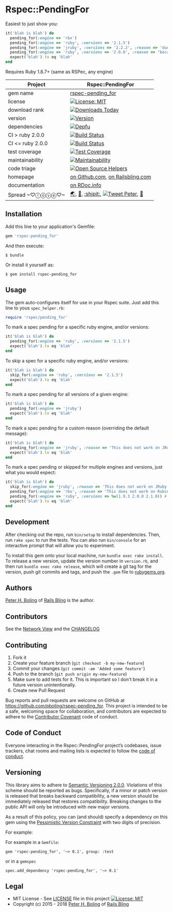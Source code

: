 # Rspec::PendingFor

Easiest to just show you:

```ruby
it('blah is blah') do
  pending_for(:engine => 'rbx')
  pending_for(:engine => 'ruby', :versions => '2.1.5')
  pending_for(:engine => 'jruby', :versions => '2.2.2', :reason => 'due to a bug in Ruby')
  pending_for(:engine => 'ruby', :versions => '2.0.0', :reason => "because I don't have the time")
  expect('blah').to eq 'blah'
end
```

Requires Ruby 1.8.7+ (same as RSPec, any engine)

| Project                 |  Rspec::PendingFor |
|------------------------ | ----------------------- |
| gem name                |  [rspec-pending_for](https://rubygems.org/gems/rspec-pending_for) |
| license                 |  [![License: MIT](https://img.shields.io/badge/License-MIT-green.svg)](https://opensource.org/licenses/MIT) |
| download rank           |  [![Downloads Today](https://img.shields.io/gem/rd/rspec-pending_for.svg)](https://github.com/pboling/rspec-pending_for) |
| version                 |  [![Version](https://img.shields.io/gem/v/rspec-pending_for.svg)](https://rubygems.org/gems/rspec-pending_for) |
| dependencies            |  [![Depfu](https://badges.depfu.com/badges/79867e590f063376f40b031a1447c215/count.svg)](https://depfu.com/github/pboling/rspec-pending_for?project_id=5865) |
| CI > ruby 2.0.0         |  [![Build Status](https://img.shields.io/endpoint.svg?url=https%3A%2F%2Factions-badge.atrox.dev%2Fpboling%2Frspec-pending_for%2Fbadge&style=flat)](https://actions-badge.atrox.dev/pboling/rspec-pending_for/goto) |
| CI <= ruby 2.0.0        |  [![Build Status](https://travis-ci.com/pboling/rspec-pending_for.svg?branch=master)](https://travis-ci.com/pboling/rspec-pending_for) |
| test coverage           |  [![Test Coverage](https://api.codeclimate.com/v1/badges/266bc0935f185153cce4/test_coverage)](https://codeclimate.com/github/pboling/rspec-pending_for/test_coverage) |
| maintainability         |  [![Maintainability](https://api.codeclimate.com/v1/badges/266bc0935f185153cce4/maintainability)](https://codeclimate.com/github/pboling/rspec-pending_for/maintainability) |
| code triage             |  [![Open Source Helpers](https://www.codetriage.com/pboling/rspec-pending_for/badges/users.svg)](https://www.codetriage.com/pboling/rspec-pending_for) |
| homepage                |  [on Github.com][homepage], [on Railsbling.com][blogpage] |
| documentation           |  [on RDoc.info][documentation] |
| Spread ~♡ⓛⓞⓥⓔ♡~      |  [🌏](https://about.me/peter.boling), [👼](https://angel.co/peter-boling), [:shipit:](http://coderwall.com/pboling), [![Tweet Peter](https://img.shields.io/twitter/follow/galtzo.svg?style=social&label=Follow)](http://twitter.com/galtzo), [🌹](https://nationalprogressiveparty.org) |

## Installation

Add this line to your application's Gemfile:

```ruby
gem 'rspec-pending_for'
```

And then execute:

    $ bundle

Or install it yourself as:

    $ gem install rspec-pending_for

## Usage

The gem auto-configures itself for use in your Rspec suite.  Just add this line to yous `spec_helper.rb`:

```ruby
require 'rspec/pending_for'
```

To mark a spec pending for a specific ruby engine, and/or versions:

```ruby
it('blah is blah') do
  pending_for(:engine => 'ruby', :versions => '2.1.5')
  expect('blah').to eq 'blah'
end
```

To skip a spec for a specific ruby engine, and/or versions:

```ruby
it('blah is blah') do
  skip_for(:engine => 'ruby', :versions => '2.1.5')
  expect('blah').to eq 'blah'
end
```

To mark a spec pending for all versions of a given engine:

```ruby
it('blah is blah') do
  pending_for(:engine => 'jruby')
  expect('blah').to eq 'blah'
end
```

To mark a spec pending for a custom reason (overriding the default message):

```ruby
it('blah is blah') do
  pending_for(:engine => 'jruby', :reason => 'This does not work on JRuby')
  expect('blah').to eq 'blah'
end
```

To mark a spec pending or skipped for multiple engines and versions, just what you would expect:

```ruby
it('blah is blah') do
  skip_for(:engine => 'jruby', :reason => 'This does not work on JRuby so skipping for now') # All JRuby versions will be skipped
  pending_for(:engine => 'rbx', :reason => 'This does not work on Rubinius so pending for now') # All rbx versions will be pending
  pending_for(:engine => 'ruby', :versions => %w(1.9.3 2.0.0 2.1.0)) # uses the default message
  expect('blah').to eq 'blah'
end
```


## Development

After checking out the repo, run `bin/setup` to install dependencies. Then, run `rake spec` to run the tests. You can also run `bin/console` for an interactive prompt that will allow you to experiment.

To install this gem onto your local machine, run `bundle exec rake install`. To release a new version, update the version number in `version.rb`, and then run `bundle exec rake release`, which will create a git tag for the version, push git commits and tags, and push the `.gem` file to [rubygems.org](https://rubygems.org).


## Authors

[Peter H. Boling][peterboling] of [Rails Bling][railsbling] is the author.

## Contributors

See the [Network View](https://github.com/pboling/rspec-pending_for/network) and the [CHANGELOG](https://github.com/pboling/rspec-pending_for/blob/master/CHANGELOG.md)

## Contributing

1. Fork it
2. Create your feature branch (`git checkout -b my-new-feature`)
3. Commit your changes (`git commit -am 'Added some feature'`)
4. Push to the branch (`git push origin my-new-feature`)
5. Make sure to add tests for it. This is important so I don't break it in a future version unintentionally.
6. Create new Pull Request

Bug reports and pull requests are welcome on GitHub at https://github.com/pboling/rspec-pending_for. This project is intended to be a safe, welcoming space for collaboration, and contributors are expected to adhere to the [Contributor Covenant](http://contributor-covenant.org) code of conduct.

## Code of Conduct

Everyone interacting in the Rspec::PendingFor project’s codebases, issue trackers, chat rooms and mailing lists is expected to follow the [code of conduct](https://github.com/pboling/rspec-pending_for/blob/master/CODE_OF_CONDUCT.md).

## Versioning

This library aims to adhere to [Semantic Versioning 2.0.0][semver].
Violations of this scheme should be reported as bugs. Specifically,
if a minor or patch version is released that breaks backward
compatibility, a new version should be immediately released that
restores compatibility. Breaking changes to the public API will
only be introduced with new major versions.

As a result of this policy, you can (and should) specify a
dependency on this gem using the [Pessimistic Version Constraint][pvc] with two digits of precision.

For example:

For example in a `Gemfile`:

    gem 'rspec-pending_for', '~> 0.1', group: :test

or in a `gemspec`

    spec.add_dependency 'rspec-pending_for', '~> 0.1'

## Legal

* MIT License - See [LICENSE][license] file in this project [![License: MIT](https://img.shields.io/badge/License-MIT-green.svg)](https://opensource.org/licenses/MIT)
* Copyright (c) 2015 - 2018 [Peter H. Boling][peterboling] of [Rails Bling][railsbling]

[semver]: http://semver.org/
[pvc]: http://guides.rubygems.org/patterns/#pessimistic-version-constraint
[documentation]: http://rdoc.info/github/pboling/rspec-pending_for/frames
[homepage]: https://github.com/pboling/rspec-pending_for
[blogpage]: http://www.railsbling.com/tags/rspec-pending_for/
[license]: LICENSE
[railsbling]: http://www.railsbling.com
[peterboling]: https://about.me/peter.boling
[refugees]: https://www.crowdrise.com/helprefugeeswithhopefortomorrowliberia/fundraiser/peterboling
[gplus]: https://plus.google.com/+PeterBoling/posts
[topcoder]: https://www.topcoder.com/members/pboling/
[angellist]: https://angel.co/peter-boling
[coderwall]: http://coderwall.com/pboling
[twitter]: http://twitter.com/galtzo
